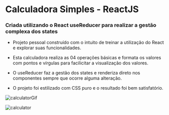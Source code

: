 # Calculadora Simples - ReactJS
### Criada utilizando o React useReducer para realizar a gestão complexa dos states

- Projeto pessoal construído com o intuito de treinar a utilização do React e explorar suas funcionalidades.

- Esta calculadora realiza as 04 operações básicas e formata os valores com pontos e vírgulas para facilicitar a visualização dos valores.

- O useReducer faz a gestão dos states e renderiza direto nos componentes sempre que ocorre alguma alteração.

- O projeto foi estilizado com CSS puro e o resultado foi bem satisfatório.

![calculatorGif](https://user-images.githubusercontent.com/92753628/159819138-6d415ffa-139a-4317-acb8-ff1d01ccf1b8.gif)

![calculator](https://user-images.githubusercontent.com/92753628/159818265-a11e1a74-91a2-4437-8f14-1596fa6d2afb.png)
